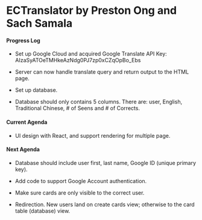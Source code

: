 # ECTranslator by Preston Ong and Sach Samala


#### Progress Log

- Set up Google Cloud and acquired Google Translate API Key: AIzaSyATOeTMHkeAzNdg0PJ7zp0xCZqOpBo_Ebs

- Server can now handle translate query and return output to the HTML page.

- Set up database.

- Database should only contains 5 columns. There are: user, English, Traditional Chinese, # of Seens and # of Corrects.

#### Current Agenda

- UI design with React, and support rendering for multiple page.

#### Next Agenda

- Database should include user first, last name, Google ID (unique primary key).

- Add code to support Google Account authentication.

- Make sure cards are only visible to the correct user.

- Redirection. New users land on create cards view; otherwise to the card table (database) view.
